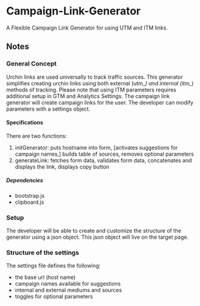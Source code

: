 # Campaign-Link-Generator
A Flexible Campaign Link Generator for using UTM and ITM links.

## Notes

### General Concept

Urchin links are  used universally to track traffic sources.
This generator simplifies creating urchin links using both external (utm_*) and internal (itm_*) methods of tracking.
Please note that using ITM parameters requires additional setup in GTM and Analytics Settings.
The campaign link generator will create campaign links for the user. 
The developer can modify parameters with a settings object.

#### Specifications

There are two functions:

1. initGenerator: puts hostname into form, [activates suggestions for campaign names,] builds table of sources, removes optional parameters
2. generateLink: fetches form data, validates form data, concatenates and displays the link, displays copy button

##### Dependencies

* bootstrap.js
* clipboard.js

### Setup

The developer will be able to create and customize the structure of the generator using a json object. This json object will live on the target page.

### Structure of the settings

The settings file defines the following:

* the base url (host name)
* campaign names available for suggestions
* internal and external mediums and sources
* toggles for optional parameters
